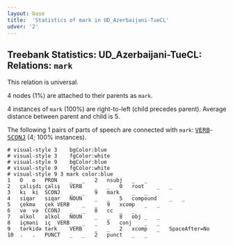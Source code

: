 ```yaml
---
layout: base
title:  'Statistics of mark in UD_Azerbaijani-TueCL'
udver: '2'
---
```


## Treebank Statistics: UD_Azerbaijani-TueCL: Relations: `mark`

This relation is universal.

4 nodes (1%) are attached to their parents as `mark`.

4 instances of `mark` (100%) are right-to-left (child precedes parent).
Average distance between parent and child is 5.

The following 1 pairs of parts of speech are connected with `mark`: <tt><a href="az_tuecl-pos-VERB.html">VERB</a></tt>-<tt><a href="az_tuecl-pos-SCONJ.html">SCONJ</a></tt> (4; 100% instances).


~~~ conllu
# visual-style 3	bgColor:blue
# visual-style 3	fgColor:white
# visual-style 9	bgColor:blue
# visual-style 9	fgColor:white
# visual-style 9 3 mark	color:blue
1	O	o	PRON	_	_	2	nsubj	_	_
2	çalışdı	çalış	VERB	_	_	0	root	_	_
3	kı	ki	SCONJ	_	_	9	mark	_	_
4	siqar	siqar	NOUN	_	_	5	compound	_	_
5	çekmә	çek	VERB	_	_	9	xcomp	_	_
6	vә	və	CCONJ	_	_	8	cc	_	_
7	әlkol	alkol	NOUN	_	_	8	obj	_	_
8	içmәni	iç	VERB	_	_	5	conj	_	_
9	tәrkidә	tərk	VERB	_	_	2	xcomp	_	SpaceAfter=No
10	.	.	PUNCT	_	_	2	punct	_	_

~~~



